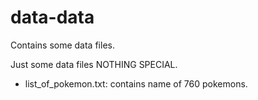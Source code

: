 # data-data
Contains some data files.

Just some data files NOTHING SPECIAL.

* list_of_pokemon.txt: contains name of 760 pokemons.
